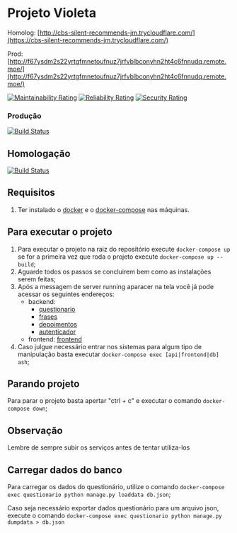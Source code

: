 # Projeto Violeta
Homolog: [http://cbs-silent-recommends-jm.trycloudflare.com/](https://cbs-silent-recommends-jm.trycloudflare.com/)

Prod: [http://f67ysdm2s22yrtgfmnetoufnuz7jrfvblbconyhn2ht4c6fnnudq.remote.moe/](http://f67ysdm2s22yrtgfmnetoufnuz7jrfvblbconyhn2ht4c6fnnudq.remote.moe/)

[![Maintainability Rating](https://sonarcloud.io/api/project_badges/measure?project=fga-eps-mds_Violeta-Desenvolvimento&metric=sqale_rating)](https://sonarcloud.io/dashboard?id=fga-eps-mds_Violeta-Desenvolvimento)
[![Reliability Rating](https://sonarcloud.io/api/project_badges/measure?project=fga-eps-mds_Violeta-Desenvolvimento&metric=reliability_rating)](https://sonarcloud.io/dashboard?id=fga-eps-mds_Violeta-Desenvolvimento)
[![Security Rating](https://sonarcloud.io/api/project_badges/measure?project=fga-eps-mds_Violeta-Desenvolvimento&metric=security_rating)](https://sonarcloud.io/dashboard?id=fga-eps-mds_Violeta-Desenvolvimento)

### Produção
[![Build Status](http://03dc0c547b1e.ngrok.io/buildStatus/icon?job=violeta)](http://03dc0c547b1e.ngrok.io/job/violeta/)

## Homologação
[![Build Status](http://03dc0c547b1e.ngrok.io/buildStatus/icon?job=violeta-dev)](http://03dc0c547b1e.ngrok.io/job/violeta-dev/)

## Requisitos
1. Ter instalado o [docker](https://docs.docker.com/get-docker/) e o [docker-compose](https://docs.docker.com/compose/install/) nas máquinas.

## Para executar o projeto
1. Para executar o projeto na raiz do repositório execute `docker-compose up`
se for a primeira vez que roda o projeto execute `docker-compose up --build`;
2. Aguarde todos os passos se concluirem bem como as instalações serem feitas;
3. Após a messagem de server running aparacer na tela você já pode acessar os seguintes endereços:
      * backend: 
          *  [questionario](http://localhost:8001/)
          *  [frases](http://localhost:8002/)
          *  [depoimentos](http://localhost:8003/)
          *  [autenticador](http://localhost:8004/)
      * frontend: [frontend](http://localhost:3000/)
4. Caso julgue necessário entrar nos sistemas para algum tipo de manipulação basta executar `docker-compose exec [api|frontend|db] ash`;

## Parando projeto
Para parar o projeto basta apertar "ctrl + c" e executar o comando `docker-compose down`;

## Observação
Lembre de sempre subir os serviços antes de tentar utiliza-los

## Carregar dados do banco
Para carregar os dados do questionário, utilize o comando `docker-compose exec questionario python manage.py loaddata db.json`;

Caso seja necessário exportar dados questionário para um arquivo json, execute o comando `docker-compose exec questionario python manage.py dumpdata > db.json`
